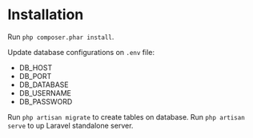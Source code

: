 # Installation

Run `php composer.phar install`.

Update database configurations on `.env` file:
- DB_HOST
- DB_PORT
- DB_DATABASE
- DB_USERNAME
- DB_PASSWORD

Run `php artisan migrate` to create tables on database.
Run `php artisan serve` to up Laravel standalone server.

